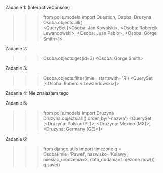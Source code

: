 Zadanie 1:
(InteractiveConsole)
>>> from polls.models import Question, Osoba, Druzyna 
>>> Osoba.objects.all()    
<QuerySet [<Osoba: Jan Kowalski>, <Osoba: Robercik Lewandowski>, <Osoba: Juan Pablo>, <Osoba: Gorge Smith>]>

Zadanie 2:
>>> Osoba.objects.get(id=3) 
<Osoba: Gorge Smith>

Zadanie 3:
>>> Osoba.objects.filter(imie__startswith='R') 
<QuerySet [<Osoba: Robercik Lewandowski>]>

Zadanie 4:
Nie znalazłem tego

Zadanie 5:
>>> from polls.models import Druzyna
>>> Druzyna.objects.all().order_by('-nazwa')
<QuerySet [<Druzyna: Polska (PL)>, <Druzyna: Mexico (MX)>, <Druzyna: Germany (GE)>]>

Zadanie 6:
>>> from django.utils import timezone
>>> q = Osoba(imie='Paweł', nazwisko='Kulawy', miesiac_urodzenia=3, data_dodania=timezone.now()) 
>>> q.save()
